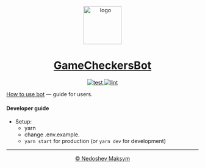 <p align="center">
  <a href="https://t.me/gamecheckersbot" target="_blank" rel="noopener noreferrer">
    <img width="100" src="https://i.imgur.com/U3aA0tf.png" alt="logo">
  </a>
</p>

<h1 align="center">
  <a href="https://t.me/gamecheckersbot" target="_blank" rel="noopener noreferrer">
    GameCheckersBot
  </a>
</h1>
  
  
<p align="center">
  <a href="https://github.com/m0ksem/GameCheckersBot/actions?query=workflow%3Adeploy">
    <img src="https://github.com/m0ksem/GameCheckersBot/actions/workflows/deploy.yml/badge.svg" alt="test">
  </a>
  <a href="https://github.com/m0ksem/GameCheckersBot/actions?query=workflow%3Alint">
    <img src="https://github.com/m0ksem/GameCheckersBot/workflows/lint/badge.svg?branch=master" alt="lint">
  </a>
</p>

 
[How to use bot](https://teletype.in/@m0ksem/kpvQiJAMW) — guide for users.

#### Developer guide
- Setup:
  - yarn
  - change .env.example.
  - `yarn start` for production (or `yarn dev` for development)
_____

<p align="center">
  <a href="https://github.com/m0ksem">© Nedoshev Maksym</a>
</p>
